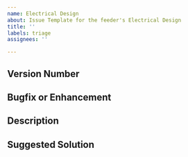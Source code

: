 ```yaml
---
name: Electrical Design
about: Issue Template for the feeder's Electrical Design
title: ''
labels: triage
assignees: ''

---
```


## Version Number
<!-- What is the latest known version number where this issue is present? -->

## Bugfix or Enhancement
<!-- Is this issue a bug with the feeder, or a potential enhancement? -->

## Description
<!-- Please describe the issue. Be sure to include relevant parts and photos/video if possible. -->

## Suggested Solution
<!-- Please describe a suggested solution, if you have one in mind. -->

